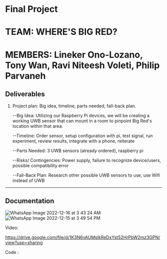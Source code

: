 # Final Project
# TEAM: WHERE'S BIG RED?
# MEMBERS: Lineker Ono-Lozano, Tony Wan, Ravi Niteesh Voleti, Philip Parvaneh



## Deliverables

1. Project plan: Big idea, timeline, parts needed, fall-back plan.



   --Big Idea: Utilizing our Raspberry Pi devices, we will be creating a working UWB sensor that can mount in a room to pinpoint Big Red's location within that area.
   
   
   
   --Timeline: Order sensor, setup configuration with pi, test signal, run experiment, review results, integrate with a phone, reiterate
   
   
   
   --Parts Needed: 3 UWB sensors (already ordered), raspberry pi
   
   
   
   --Risks/ Contingencies: Power supply, failure to recognize device/users, possible compatibility error
   
   
   
   --Fall-Back Plan: Research other possible UWB sensors to use, use Wifi instead of UWB
   
   
   
   
---------------------------------------------------------------------------------------------------------------

## Documentation 
![WhatsApp Image 2022-12-16 at 3 43 24 AM](https://user-images.githubusercontent.com/111994216/208128447-66cd8f7f-a7de-4115-acc3-916cb22ba04a.jpeg)
![WhatsApp Image 2022-12-15 at 3 49 54 PM](https://user-images.githubusercontent.com/111994216/208128454-d5a87c96-63bb-48cf-89be-7a73d4af1890.jpeg)



Video:


https://drive.google.com/file/d/1K3N6vAUMsIkReDxYst52HrPbW2mz3GPN/view?usp=sharing

Code :


